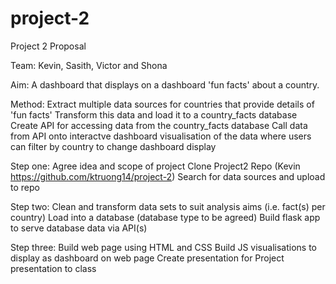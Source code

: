 # project-2
Project 2 Proposal

Team: Kevin, Sasith, Victor and Shona

Aim: 
A dashboard that displays on a dashboard 'fun facts' about a country.

Method:
Extract multiple data sources for countries that provide details of 'fun facts'
Transform this data and load it to a country_facts database
Create API for accessing data from the country_facts database
Call data from API onto interactve dashboard visualisation of the data where users can filter by country to change dashboard display

Step one:
Agree idea and scope of project
Clone Project2 Repo (Kevin https://github.com/ktruong14/project-2)
Search for data sources and upload to repo

Step two:
Clean and transform data sets to suit analysis aims (i.e. fact(s) per country)
Load into a database (database type to be agreed)
Build flask app to serve database data via API(s)

Step three:
Build web page using HTML and CSS
Build JS visualisations to display as dashboard on web page
Create presentation for Project presentation to class




